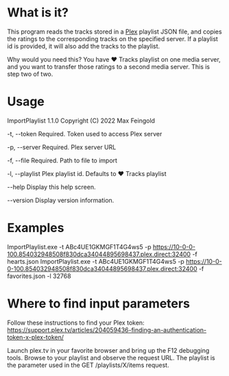 ﻿# What is it?

This program reads the tracks stored in a [Plex](https://www.plex.tv) playlist JSON file, and copies the ratings to the corresponding tracks on the specified server. If a playlist id is provided, it will also add the tracks to the playlist.

Why would you need this? You have ❤️ Tracks playlist on one media server, and you want to transfer those ratings to a second media server. This is step two of two.

# Usage

ImportPlaylist 1.1.0
Copyright (C) 2022 Max Feingold

  -t, --token     Required. Token used to access Plex server

  -p, --server    Required. Plex server URL

  -f, --file      Required. Path to file to import

  -l, --playlist  Plex playlist id. Defaults to ❤️ Tracks playlist

  --help          Display this help screen.

  --version       Display version information.
  
# Examples

ImportPlaylist.exe -t ABc4UE1GKMGF1T4G4ws5 -p https://10-0-0-100.854032948508f830dca34044895698437.plex.direct:32400 -f hearts.json
ImportPlaylist.exe -t ABc4UE1GKMGF1T4G4ws5 -p https://10-0-0-100.854032948508f830dca34044895698437.plex.direct:32400 -f favorites.json -l 32768

# Where to find input parameters

Follow these instructions to find your Plex token: https://support.plex.tv/articles/204059436-finding-an-authentication-token-x-plex-token/

Launch plex.tv in your favorite browser and bring up the F12 debugging tools. Browse to your playlist and observe the request URL. The playlist is the parameter used in the GET /playlists/X/items request.
